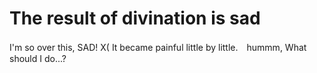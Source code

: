 # The result of divination is sad

I'm so over this, SAD! X( It became painful little by little.　hummm, What should I do...?